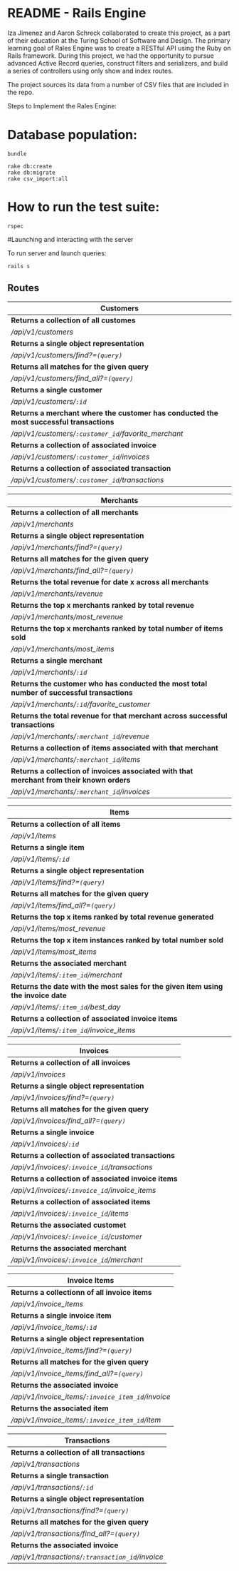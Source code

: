 # README - Rails Engine
Iza Jimenez and Aaron Schreck collaborated to create this project, as a part of their education at the Turing School of Software and Design. The primary learning goal of Rales Engine was to create a RESTful API using the Ruby on Rails framework. During this project, we had the opportunity to pursue advanced Active Record queries, construct filters and serializers, and build a series of controllers using only show and index routes.

The project sources its data from a number of CSV files that are included in the repo.


Steps to Implement the Rales Engine:

# Database population:
```
bundle

rake db:create
rake db:migrate
rake csv_import:all
```

# How to run the test suite:
```
rspec
```

#Launching and interacting with the server

To run server and launch queries:
```
rails s
```

## Routes


| Customers |
| --- |
| **Returns a collection of all customes** |
| */api/v1/customers* |
| **Returns a single object representation** |
| */api/v1/customers/find?=`(query)`* |
| **Returns all matches for the given query** |
| */api/v1/customers/find_all?=`(query)`* |
| **Returns a single customer** |
| */api/v1/customers/`:id`* |
| **Returns a merchant where the customer has conducted the most successful transactions** |
| */api/v1/customers/`:customer_id`/favorite_merchant* |
| **Returns a collection of associated invoice** |
| */api/v1/customers/`:customer_id`/invoices* |
| **Returns a collection of associated transaction** |
| */api/v1/customers/`:customer_id`/transactions* |


| Merchants |
| --- |
| **Returns a collection of all merchants** |
| */api/v1/merchants* |
| **Returns a single object representation** |
| */api/v1/merchants/find?=`(query)`* |
| **Returns all matches for the given query** |
| */api/v1/merchants/find_all?=`(query)`* |
| **Returns the total revenue for date x across all merchants** |
| */api/v1/merchants/revenue* |
| **Returns the top x merchants ranked by total revenue** |
| */api/v1/merchants/most_revenue* |
| **Returns the top x merchants ranked by total number of items sold** |
| */api/v1/merchants/most_items* |
| **Returns a single merchant** |
| */api/v1/merchants/`:id`* |
| **Returns the customer who has conducted the most total number of successful transactions** |
| */api/v1/merchants/`:id`/favorite_customer* |
| **Returns the total revenue for that merchant across successful transactions** |
| */api/v1/merchants/`:merchant_id`/revenue* |
| **Returns a collection of items associated with that merchant** |
| */api/v1/merchants/`:merchant_id`/items* |
| **Returns a collection of invoices associated with that merchant from their known orders** |
| */api/v1/merchants/`:merchant_id`/invoices* |


| Items |
| --- |
| **Returns a collection of all items** |
|*/api/v1/items* |
| **Returns a single item** |
| */api/v1/items/`:id`* |
| **Returns a single object representation** |
| */api/v1/items/find?=`(query)`* |
| **Returns all matches for the given query** |
| */api/v1/items/find_all?=`(query)`* |
| **Returns the top x items ranked by total revenue generated** |
| */api/v1/items/most_revenue* |
| **Returns the top x item instances ranked by total number sold** |
| */api/v1/items/most_items* |
| **Returns the associated merchant** |
| */api/v1/items/`:item_id`/merchant* |
| **Returns the date with the most sales for the given item using the invoice date** |
| */api/v1/items/`:item_id`/best_day* |
| **Returns a collection of associated invoice items** |
| */api/v1/items/`:item_id`/invoice_items* |


| Invoices |
| --- |
| **Returns a collection of all invoices** |
| */api/v1/invoices* |
| **Returns a single object representation** |
| */api/v1/invoices/find?=`(query)`* |
| **Returns all matches for the given query** |
| */api/v1/invoices/find_all?=`(query)`* |
| **Returns a single invoice** |
| */api/v1/invoices/`:id`* |
| **Returns a collection of associated transactions** |
| */api/v1/invoices/`:invoice_id`/transactions* |
| **Returns a collection of associated invoice items** |
| */api/v1/invoices/`:invoice_id`/invoice_items* |
| **Returns a collection of associated items** |
| */api/v1/invoices/`:invoice_id`/items* |
| **Returns the associated customet** |
| */api/v1/invoices/`:invoice_id`/customer* |
| **Returns the associated merchant** |
| */api/v1/invoices/`:invoice_id`/merchant* |


| Invoice Items |
| --- |
| **Returns a collectionn of all invoice items** |
| */api/v1/invoice_items* |
| **Returns a single invoice item** |
| */api/v1/invoice_items/`:id`* |
| **Returns a single object representation** |
| */api/v1/invoice_items/find?=`(query)`* |
| **Returns all matches for the given query** |
| */api/v1/invoice_items/find_all?=`(query)`* |
| **Returns the associated invoice** |
| */api/v1/invoice_items/`:invoice_item_id`/invoice* |
| **Returns the associated item** |
| */api/v1/invoice_items/`:invoice_item_id`/item* |


| Transactions |
| --- |
| **Returns a collection of all transactions** |
| */api/v1/transactions* |
| **Returns a single transaction** |
| */api/v1/transactions/`:id`* |
| **Returns a single object representation** |
| */api/v1/transactions/find?=`(query)`* |
| **Returns all matches for the given query** |
| */api/v1/transactions/find_all?=`(query)`* |
| **Returns the associated invoice** |
| */api/v1/transactions/`:transaction_id`/invoice* |
